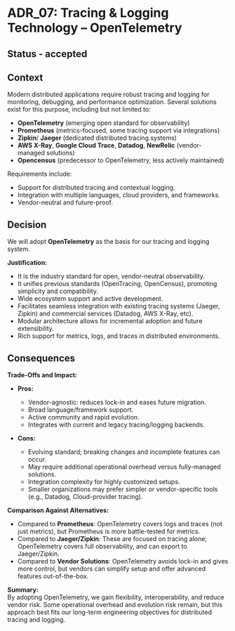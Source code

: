 # ADR_07: Tracing & Logging Technology – OpenTelemetry

## Status - accepted

## Context
Modern distributed applications require robust tracing and logging for monitoring, debugging, and performance optimization. Several solutions exist for this purpose, including but not limited to:

- **OpenTelemetry** (emerging open standard for observability)
- **Prometheus** (metrics-focused, some tracing support via integrations)
- **Zipkin**/ **Jaeger** (dedicated distributed tracing systems)
- **AWS X-Ray**, **Google Cloud Trace**, **Datadog**, **NewRelic** (vendor-managed solutions)
- **Opencensus** (predecessor to OpenTelemetry, less actively maintained)

Requirements include:
- Support for distributed tracing and contextual logging.
- Integration with multiple languages, cloud providers, and frameworks.
- Vendor-neutral and future-proof.

## Decision
We will adopt **OpenTelemetry** as the basis for our tracing and logging system.

**Justification:**
- It is the industry standard for open, vendor-neutral observability.
- It unifies previous standards (OpenTracing, OpenCensus), promoting simplicity and compatibility.
- Wide ecosystem support and active development.
- Facilitates seamless integration with existing tracing systems (Jaeger, Zipkin) and commercial services (Datadog, AWS X-Ray, etc).
- Modular architecture allows for incremental adoption and future extensibility.
- Rich support for metrics, logs, and traces in distributed environments.

## Consequences

**Trade-Offs and Impact:**

- **Pros:**
  - Vendor-agnostic: reduces lock-in and eases future migration.
  - Broad language/framework support.
  - Active community and rapid evolution.
  - Integrates with current and legacy tracing/logging backends.

- **Cons:**
  - Evolving standard; breaking changes and incomplete features can occur.
  - May require additional operational overhead versus fully-managed solutions.
  - Integration complexity for highly customized setups.
  - Smaller organizations may prefer simpler or vendor-specific tools (e.g., Datadog, Cloud-provider tracing).

**Comparison Against Alternatives:**
- Compared to **Prometheus**: OpenTelemetry covers logs and traces (not just metrics), but Prometheus is more battle-tested for metrics.
- Compared to **Jaeger/Zipkin**: These are focused on tracing alone; OpenTelemetry covers full observability, and can export to Jaeger/Zipkin.
- Compared to **Vendor Solutions**: OpenTelemetry avoids lock-in and gives more control, but vendors can simplify setup and offer advanced features out-of-the-box.

**Summary:**  
By adopting OpenTelemetry, we gain flexibility, interoperability, and reduce vendor risk. Some operational overhead and evolution risk remain, but this approach best fits our long-term engineering objectives for distributed tracing and logging.
